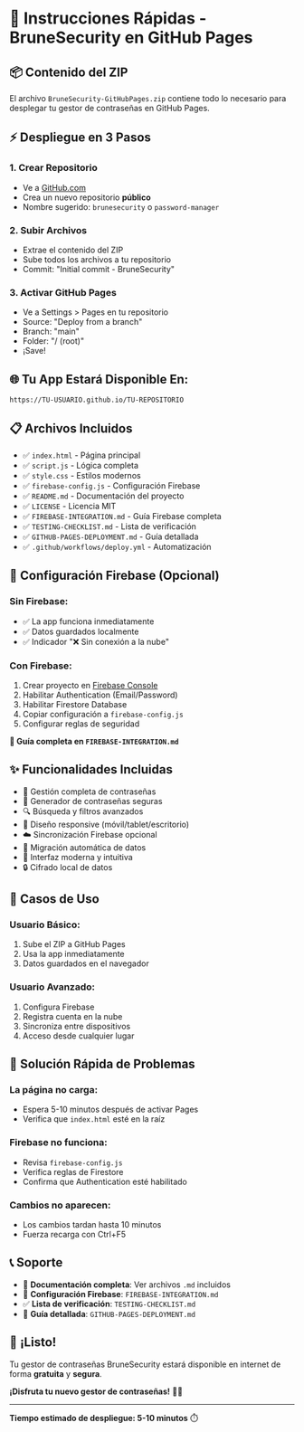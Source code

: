 # 🚀 Instrucciones Rápidas - BruneSecurity en GitHub Pages

## 📦 Contenido del ZIP

El archivo `BruneSecurity-GitHubPages.zip` contiene todo lo necesario para desplegar tu gestor de contraseñas en GitHub Pages.

## ⚡ Despliegue en 3 Pasos

### 1. Crear Repositorio
- Ve a [GitHub.com](https://github.com)
- Crea un nuevo repositorio **público**
- Nombre sugerido: `brunesecurity` o `password-manager`

### 2. Subir Archivos
- Extrae el contenido del ZIP
- Sube todos los archivos a tu repositorio
- Commit: "Initial commit - BruneSecurity"

### 3. Activar GitHub Pages
- Ve a Settings > Pages en tu repositorio
- Source: "Deploy from a branch"
- Branch: "main" 
- Folder: "/ (root)"
- ¡Save!

## 🌐 Tu App Estará Disponible En:
```
https://TU-USUARIO.github.io/TU-REPOSITORIO
```

## 📋 Archivos Incluidos

- ✅ `index.html` - Página principal
- ✅ `script.js` - Lógica completa
- ✅ `style.css` - Estilos modernos
- ✅ `firebase-config.js` - Configuración Firebase
- ✅ `README.md` - Documentación del proyecto
- ✅ `LICENSE` - Licencia MIT
- ✅ `FIREBASE-INTEGRATION.md` - Guía Firebase completa
- ✅ `TESTING-CHECKLIST.md` - Lista de verificación
- ✅ `GITHUB-PAGES-DEPLOYMENT.md` - Guía detallada
- ✅ `.github/workflows/deploy.yml` - Automatización

## 🔧 Configuración Firebase (Opcional)

### Sin Firebase:
- ✅ La app funciona inmediatamente
- ✅ Datos guardados localmente
- ✅ Indicador "❌ Sin conexión a la nube"

### Con Firebase:
1. Crear proyecto en [Firebase Console](https://console.firebase.google.com/)
2. Habilitar Authentication (Email/Password)
3. Habilitar Firestore Database
4. Copiar configuración a `firebase-config.js`
5. Configurar reglas de seguridad

**📖 Guía completa en `FIREBASE-INTEGRATION.md`**

## ✨ Funcionalidades Incluidas

- 🔐 Gestión completa de contraseñas
- 🎲 Generador de contraseñas seguras
- 🔍 Búsqueda y filtros avanzados
- 📱 Diseño responsive (móvil/tablet/escritorio)
- ☁️ Sincronización Firebase opcional
- 🔄 Migración automática de datos
- 🎨 Interfaz moderna y intuitiva
- 🔒 Cifrado local de datos

## 🎯 Casos de Uso

### Usuario Básico:
1. Sube el ZIP a GitHub Pages
2. Usa la app inmediatamente
3. Datos guardados en el navegador

### Usuario Avanzado:
1. Configura Firebase
2. Registra cuenta en la nube
3. Sincroniza entre dispositivos
4. Acceso desde cualquier lugar

## 🐛 Solución Rápida de Problemas

### La página no carga:
- Espera 5-10 minutos después de activar Pages
- Verifica que `index.html` esté en la raíz

### Firebase no funciona:
- Revisa `firebase-config.js`
- Verifica reglas de Firestore
- Confirma que Authentication esté habilitado

### Cambios no aparecen:
- Los cambios tardan hasta 10 minutos
- Fuerza recarga con Ctrl+F5

## 📞 Soporte

- 📖 **Documentación completa**: Ver archivos `.md` incluidos
- 🔧 **Configuración Firebase**: `FIREBASE-INTEGRATION.md`
- ✅ **Lista de verificación**: `TESTING-CHECKLIST.md`
- 🚀 **Guía detallada**: `GITHUB-PAGES-DEPLOYMENT.md`

## 🎉 ¡Listo!

Tu gestor de contraseñas BruneSecurity estará disponible en internet de forma **gratuita** y **segura**.

**¡Disfruta tu nuevo gestor de contraseñas!** 🔐✨

---

**Tiempo estimado de despliegue: 5-10 minutos** ⏱️